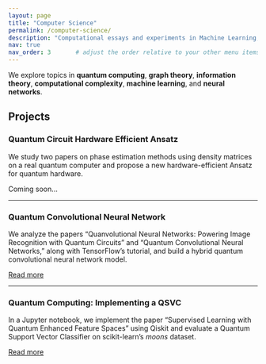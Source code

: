 ```yaml
---
layout: page
title: "Computer Science"
permalink: /computer-science/
description: "Computational essays and experiments in Machine Learning, generative models, quantum computing and much more."
nav: true
nav_order: 3       # adjust the order relative to your other menu items
---
```


We explore topics in **quantum computing**, **graph theory**, **information theory**, **computational complexity**, **machine learning**, and **neural networks**.

## Projects

### Quantum Circuit Hardware Efficient Ansatz  
We study two papers on phase estimation methods using density matrices on a real quantum computer and propose a new hardware-efficient Ansatz for quantum hardware.  

Coming soon…  

---

### Quantum Convolutional Neural Network  
We analyze the papers “Quanvolutional Neural Networks: Powering Image Recognition with Quantum Circuits” and “Quantum Convolutional Neural Networks,” along with TensorFlow’s tutorial, and build a hybrid quantum convolutional neural network model.  

[Read more](/computer-science/quantum-cnn/)  

---

### Quantum Computing: Implementing a QSVC  
In a Jupyter notebook, we implement the paper “Supervised Learning with Quantum Enhanced Feature Spaces” using Qiskit and evaluate a Quantum Support Vector Classifier on scikit-learn’s *moons* dataset.  

[Read more](/computer-science/qsvc/)  
